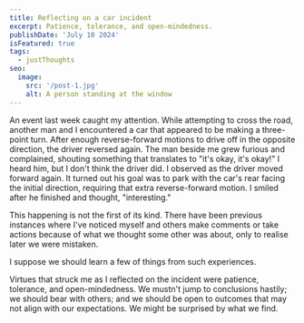```yaml
---
title: Reflecting on a car incident
excerpt: Patience, tolerance, and open-mindedness.
publishDate: 'July 10 2024'
isFeatured: true
tags:
  - justThoughts
seo:
  image:
    src: '/post-1.jpg'
    alt: A person standing at the window
---
```


An event last week caught my attention. While attempting to cross the road, another man and I encountered a car that appeared to be making a three-point turn. After enough reverse-forward motions to drive off in the opposite direction, the driver reversed again. The man beside me grew furious and complained, shouting something that translates to "it's okay, it's okay!" I heard him, but I don't think the driver did. I observed as the driver moved forward again. It turned out his goal was to park with the car's rear facing the initial direction, requiring that extra reverse-forward motion. I smiled after he finished and thought, "interesting."
  
This happening is not the first of its kind. There have been previous instances where I've noticed myself and others make comments or take actions because of what we thought some other was about, only to realise later we were mistaken.
  
I suppose we should learn a few of things from such experiences. 
  
Virtues that struck me as I reflected on the incident were patience, tolerance, and open-mindedness. We mustn't jump to conclusions hastily; we should bear with others; and we should be open to outcomes that may not align with our expectations. We might be surprised by what we find.
